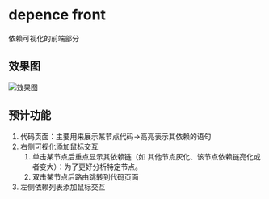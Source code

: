 # depence front

依赖可视化的前端部分

## 效果图

![效果图](https://chenweilin.xin/blogImg/1557393528730Xa1HAeS捕获.PNG)

## 预计功能

1. 代码页面：主要用来展示某节点代码->高亮表示其依赖的语句
2. 右侧可视化添加鼠标交互
    1. 单击某节点后重点显示其依赖链（如 其他节点灰化、该节点依赖链亮化或者变大）：为了更好分析特定节点。
    2. 双击某节点后路由跳转到代码页面
3. 左侧依赖列表添加鼠标交互
